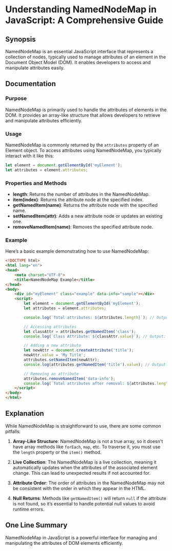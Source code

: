 <!--
Meta Description: # Understanding NamedNodeMap in JavaScript: A Comprehensive Guide ## Synopsis NamedNodeMap is an essential JavaScript interface that represents a coll...
Meta Keywords: attributes, namednodemap, attribute, element, let
-->

# Understanding NamedNodeMap in JavaScript: A Comprehensive Guide

## Synopsis
NamedNodeMap is an essential JavaScript interface that represents a collection of nodes, typically used to manage attributes of an element in the Document Object Model (DOM). It enables developers to access and manipulate attributes easily.

## Documentation
### Purpose
NamedNodeMap is primarily used to handle the attributes of elements in the DOM. It provides an array-like structure that allows developers to retrieve and manipulate attributes efficiently.

### Usage
NamedNodeMap is commonly returned by the `attributes` property of an Element object. To access attributes using NamedNodeMap, you typically interact with it like this:

```javascript
let element = document.getElementById('myElement');
let attributes = element.attributes;
```

### Properties and Methods
- **length**: Returns the number of attributes in the NamedNodeMap.
- **item(index)**: Returns the attribute node at the specified index.
- **getNamedItem(name)**: Returns the attribute node with the specified name.
- **setNamedItem(attr)**: Adds a new attribute node or updates an existing one.
- **removeNamedItem(name)**: Removes the specified attribute node.

### Example
Here’s a basic example demonstrating how to use NamedNodeMap:

```html
<!DOCTYPE html>
<html lang="en">
<head>
    <meta charset="UTF-8">
    <title>NamedNodeMap Example</title>
</head>
<body>
    <div id="myElement" class="example" data-info="sample"></div>
    <script>
        let element = document.getElementById('myElement');
        let attributes = element.attributes;

        console.log(`Total attributes: ${attributes.length}`); // Output: Total attributes: 2

        // Accessing attributes
        let classAttr = attributes.getNamedItem('class');
        console.log(`Class Attribute: ${classAttr.value}`); // Output: Class Attribute: example

        // Adding a new attribute
        let newAttr = document.createAttribute('title');
        newAttr.value = 'My Title';
        attributes.setNamedItem(newAttr);
        console.log(attributes.getNamedItem('title').value); // Output: My Title

        // Removing an attribute
        attributes.removeNamedItem('data-info');
        console.log(`Total attributes after removal: ${attributes.length}`); // Output: Total attributes after removal: 2
    </script>
</body>
</html>
```

## Explanation
While NamedNodeMap is straightforward to use, there are some common pitfalls:

1. **Array-Like Structure**: NamedNodeMap is not a true array, so it doesn't have array methods like `forEach`, `map`, etc. To traverse it, you must use the `length` property or the `item()` method.
  
2. **Live Collection**: The NamedNodeMap is a live collection, meaning it automatically updates when the attributes of the associated element change. This can lead to unexpected results if not accounted for.

3. **Attribute Order**: The order of attributes in the NamedNodeMap may not be consistent with the order in which they appear in the HTML. 

4. **Null Returns**: Methods like `getNamedItem()` will return `null` if the attribute is not found, so it’s essential to handle potential null values to avoid runtime errors.

## One Line Summary
NamedNodeMap in JavaScript is a powerful interface for managing and manipulating the attributes of DOM elements efficiently.